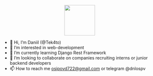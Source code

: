<div id="header" align="center">
  <img src="https://media.giphy.com/media/M9gbBd9nbDrOTu1Mqx/giphy.gif" width="100"/>
</div>

- 👋 Hi, I’m Daniil (@Tek4to)
- 👀 I’m interested in web-development
- 🌱 I’m currently learning Django Rest Framework
- 💞️ I’m looking to collaborate on companies recruiting interns or junior backend developers
- 📫 How to reach me osipovd722@gmail.com or telegram @dnlospv

<!---
Tek4to/Tek4to is a ✨ special ✨ repository because its `README.md` (this file) appears on your GitHub profile.
You can click the Preview link to take a look at your changes.
--->
